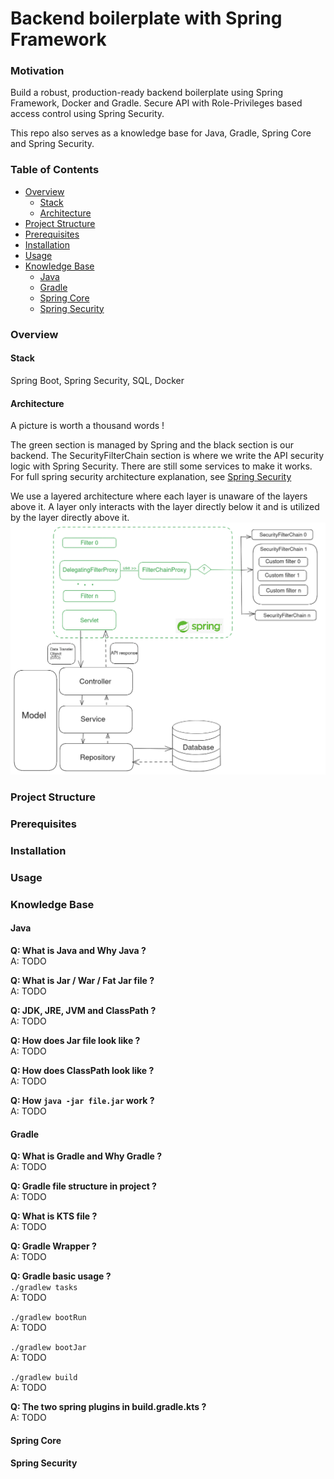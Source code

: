 # Backend boilerplate with Spring Framework

### Motivation
Build a robust, production-ready backend boilerplate using Spring Framework, 
Docker and Gradle. Secure API with Role-Privileges based access control using 
Spring Security.  

This repo also serves as a knowledge base for Java, Gradle, Spring Core and
Spring Security.

### Table of Contents
- [Overview](#overview-)
  - [Stack](#stack-)
  - [Architecture](#architecture)
- [Project Structure](#project-structure-)
- [Prerequisites](#prerequisites-)
- [Installation](#installation-)
- [Usage](#usage-)
- [Knowledge Base](#knowledge-base)  
    - [Java](#java)
    - [Gradle](#gradle-)
    - [Spring Core](#spring-core)
    - [Spring Security](#spring-security)


### Overview  
#### Stack 
Spring Boot, Spring Security, SQL, Docker
#### Architecture
A picture is worth a thousand words !  

The green section is managed by Spring and the black section is our backend.
The SecurityFilterChain section is where we write the API security logic with Spring Security.
There are still some services to make it works. For full spring security 
architecture explanation, see [Spring Security](#spring-security)

We use a layered architecture where each layer is unaware of 
the layers above it. A layer only interacts with the layer 
directly below it and is utilized by the layer directly above it.
![backend-architecture](documentation/architecture.png)
### Project Structure  
### Prerequisites  
### Installation  
### Usage  
### Knowledge Base
#### Java
**Q: What is Java and Why Java ?**  
A: TODO  

**Q: What is Jar / War / Fat Jar file ?**  
A: TODO  

**Q: JDK, JRE, JVM and ClassPath ?**  
A: TODO  

**Q: How does Jar file look like ?**  
A: TODO

**Q: How does ClassPath look like ?**  
A: TODO  

**Q: How `java -jar file.jar` work ?**  
A: TODO  
#### Gradle  
**Q: What is Gradle and Why Gradle ?**  
A: TODO

**Q: Gradle file structure in project ?**  
A: TODO

**Q: What is KTS file ?**  
A: TODO  

**Q: Gradle Wrapper ?**  
A: TODO

**Q: Gradle basic usage ?**  
`./gradlew tasks`  
A: TODO  

`./gradlew bootRun`  
A: TODO  

`./gradlew bootJar`  
A: TODO  

`./gradlew build`  
A: TODO  

**Q: The two spring plugins in build.gradle.kts ?**  
A: TODO  

#### Spring Core
#### Spring Security
